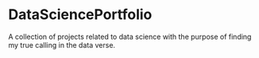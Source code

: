 # DataSciencePortfolio
A collection of projects related to data science with the purpose of finding my true calling in the data verse.
